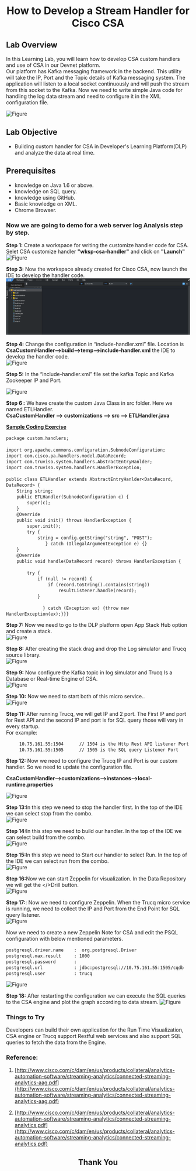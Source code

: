 # <center>How to Develop a Stream Handler for Cisco CSA</center>


## Lab Overview

In this Learning Lab, you will learn how to develop CSA custom handlers and use of CSA in our Devnet platform.<br>
Our platform has Kafka messaging framework in the backend. This utility will take the IP, Port and the Topic details of Kafka messaging system. The application will listen to a local socket continuously and will push the stream from this socket to the Kafka. Now we need to write simple Java code for handling the log data stream and need to configure it in the XML configuration file.

![Figure](https://github.com/prakdutt/data-dev-learning-labs/blob/master/labs/develop-stream-handler-cisco-csa/assets/images/csa.jpg?raw=true)



## Lab Objective

* Building custom handler for CSA in Developer's Learning Platform(DLP) and analyze the data at real time. 

## Prerequisites

* knowledge on Java 1.6 or above.
* knowledge on SQL query.
* knowledge using GitHub.
* Basic knowledge on XML.
* Chrome Browser.


### Now we are going to demo for a web server log Analysis step by step.



<b>Step 1:</b> Create a workspace for writing the customize handler code for CSA. Selet CSA customize handler <b>"wksp-csa-handler"</b> and click on <b>"Launch"</b>
![Figure](https://github.com/prakdutt/data-dev-learning-labs/blob/master/labs/develop-stream-handler-cisco-csa/assets/images/csa.jpg?raw=true)

<b>Step 3:</b> Now the workspace already created for Cisco CSA, now launch the IDE to develop the handler code.
![Figure](https://github.com/prakdutt/data-dev-learning-labs/blob/master/labs/develop-stream-handler-cisco-csa/assets/images/csa-IDE.PNG?raw=true)

<b>Step 4:</b> Change the configuration in “include-handler.xml” file. Location is <b>CsaCustomHandler-->build-->temp-->include-handler.xml</b>
the IDE to develop the handler code.<br>
![Figure](/posts/files/develop-stream-handler-cisco-csa/assets/images/step4.jpg)

<b>Step 5:</b> In the “include-handler.xml” file set the kafka Topic and Kafka Zookeeper IP and Port.<br>

![Figure](/posts/files/develop-stream-handler-cisco-csa/assets/images/step5.jpg)

<b>Step 6 :</b> We have create the custom Java Class in src folder. Here we named ETLHandler.<br>
<b>CsaCustomHandler --> customizations --> src --> ETLHandler.java </b>

<b><u>Sample Coding Exercise</u></b><br>

```code
package custom.handlers;

import org.apache.commons.configuration.SubnodeConfiguration;
import com.cisco.pa.handlers.model.DataRecord;
import com.truviso.system.handlers.AbstractEntryHanlder;
import com.truviso.system.handlers.HandlerException;

public class ETLHandler extends AbstractEntryHanlder<DataRecord, DataRecord> {
	String string;
	public ETLHandler(SubnodeConfiguration c) {
		super(c);
	}
	@Override
	public void init() throws HandlerException {
		super.init();
        try {
        	string = config.getString("string", "POST");
               } catch (IllegalArgumentException e) {}
	}
	@Override
	public void handle(DataRecord record) throws HandlerException {

		try {
			if (null != record) {
				if (record.toString().contains(string))
					resultListener.handle(record);
			}

		      } catch (Exception ex) {throw new HandlerException(ex);}}}
```

<b>Step 7:</b> Now we need to go to the DLP platform open App Stack Hub option and create a stack.<br>
![Figure](/posts/files/develop-stream-handler-cisco-csa/assets/images/step7.jpg)

<b>Step 8:</b> After creating the stack drag and drop the Log simulator and Trucq source library.<br> 
![Figure](/posts/files/develop-stream-handler-cisco-csa/assets/images/step8.jpg)

<b>Step 9:</b> Now configure the Kafka topic in log simulator and Trucq Is a Database or Real-time Engine of CSA.<br>
![Figure](/posts/files/develop-stream-handler-cisco-csa/assets/images/step9.jpg)

<b>Step 10:</b> Now we need to start both of this micro service..<br>
![Figure](/posts/files/develop-stream-handler-cisco-csa/assets/images/step10.jpg)

<b>Step 11:</b> After running Trucq, we will get IP and 2 port. The First IP and port for Rest API and the second IP and port is for SQL query those will vary in every startup.<br>
For example:<br>

```
     10.75.161.55:1504      // 1504 is the Http Rest API listener Port 
     10.75.161.55:1505	    // 1505 is the SQL query Listener Port
```

<b>Step 12:</b> Now we need to configure the Trucq IP and Port is our custom handler. So we need to update the configuration file.<br>

<b>CsaCustomHandler-->customizations-->instances-->local-runtime.properties</b><br>

![Figure](/posts/files/develop-stream-handler-cisco-csa/assets/images/step12.jpg)

<b>Step 13:</b>In this step we need to stop the handler first. In the top of the IDE we can select stop from the combo. <br>
![Figure](/posts/files/develop-stream-handler-cisco-csa/assets/images/step13.jpg)

<b>Step 14:</b>In this step we need to build our handler. In the top of the IDE we can select build from the combo.<br>
![Figure](/posts/files/develop-stream-handler-cisco-csa/assets/images/step14.jpg)

<b>Step 15:</b>In this step we need to Start our handler to select Run. In the top of the IDE we can select run from the combo.<br>
![Figure](/posts/files/develop-stream-handler-cisco-csa/assets/images/step15.jpg)


<b>Step 16:</b>Now we can start Zeppelin for visualization. In the Data Repository we will get the  </>Drill button.<br>
![Figure](/posts/files/develop-stream-handler-cisco-csa/assets/images/step16.jpg)

<b>Step 17:</b>: Now we need to configure Zeppelin. When the Trucq micro service is running, we need to collect the IP and Port from the End Point for SQL query listener.<br>
![Figure](/posts/files/develop-stream-handler-cisco-csa/assets/images/step17.jpg)

Now we need to create a new Zeppelin Note for CSA and edit the PSQL configuration with below mentioned parameters.<br>

```
postgresql.driver.name    :  org.postgresql.Driver
postgresql.max.result     : 1000
postgresql.password	      : 
postgresql.url		      : jdbc:postgresql://10.75.161.55:1505/cqdb
postgresql.user	          : trucq
```
![Figure](/posts/files/develop-stream-handler-cisco-csa/assets/images/step17_1.jpg)

<b>Step 18:</b> After restarting the configuration we can execute the SQL queries to the CSA engine and plot the graph according to data stream.
![Figure](/posts/files/develop-stream-handler-cisco-csa/assets/images/step18.jpg)


### Things to Try

Developers can build their own application for the Run Time Visualization, CSA engine or Trucq support Restful web services and also support SQL queries to fetch the data from the Engine.

### Reference:
1.	 [http://www.cisco.com/c/dam/en/us/products/collateral/analytics-automation-software/streaming-analytics/connected-streaming-analytics-aag.pdf](http://www.cisco.com/c/dam/en/us/products/collateral/analytics-automation-software/streaming-analytics/connected-streaming-analytics-aag.pdf)

2.	[http://www.cisco.com/c/dam/en/us/products/collateral/analytics-automation-software/streaming-analytics/connected-streaming-analytics.pdf](http://www.cisco.com/c/dam/en/us/products/collateral/analytics-automation-software/streaming-analytics/connected-streaming-analytics.pdf)



## <center>Thank You</center>



